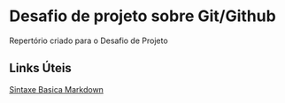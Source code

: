 # Desafio de projeto sobre Git/Github
Repertório criado para o Desafio de Projeto


## Links Úteis
[Sintaxe Basica Markdown](https://www.markdownguide.org/basic-syntax/)

